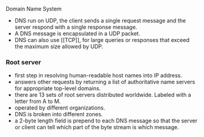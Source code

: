 Domain Name System
- DNS run on UDP, the client sends a single request message and the server respond with a single response message.
- A DNS message is encapsulated in a UDP packet.
- DNS can also use [[TCP]], for large queries or responses that exceed the maximum size allowed by UDP.
### Root server
- first step in resolving human-readable host names into IP address.
- answers other requests by returning a list of authoritative name servers for appropriate top-level domains.
- there are 13 sets of root servers distributed worldwide. Labeled with a letter from A to M.
- operated by different organizations.
- DNS is broken into different zones.
- a 2-byte length field is prepend to each DNS message so that the server or client can tell which part of the byte stream is which message.